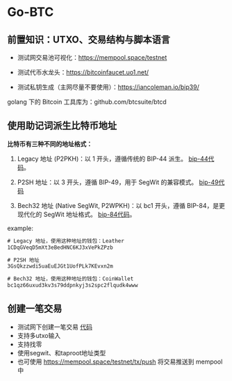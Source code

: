 # Go-BTC

## 前置知识：UTXO、交易结构与脚本语言

- 测试网交易池可视化：https://mempool.space/testnet

- 测试代币水龙头：https://bitcoinfaucet.uo1.net/

- 测试私钥生成（主网尽量不要使用）：https://iancoleman.io/bip39/

golang 下的 Bitcoin 工具库为：github.com/btcsuite/btcd

## 使用助记词派生比特币地址

**比特币有三种不同的地址格式：**

1. Legacy 地址 (P2PKH)：以 1 开头，遵循传统的 BIP-44 派生。 [bip-44代码](account/bip-44/main.go)。

2. P2SH 地址：以 3 开头，遵循 BIP-49，用于 SegWit 的兼容模式。 [bip-49代码](account/bip-49/main.go)

3. Bech32 地址 (Native SegWit, P2WPKH)：以 bc1 开头，遵循 BIP-84，是更现代化的 SegWit 地址格式。 [bip-84代码](account/bip-84/main.go)。

example:

``` txt
# Legacy 地址，使用这种地址的钱包：Leather
1CDqGVeqD5mXt3eBedHNC6KJ3xVePkZPzb

# P2SH 地址
3GsQkzzwdi5uaEuEJGt1UofPLk7KEvxn2m

# Bech32 地址，使用这种地址的钱包：CoinWallet
bc1qz66uxud3kv3s79ddpnkyj3s2spc2flqudk4www
```

## 创建一笔交易

- 测试网下创建一笔交易 [代码](transaction/main.go)
- 支持多utxo输入
- 支持找零
- 使用segwit、和taproot地址类型
- 也可使用 https://mempool.space/testnet/tx/push 将交易推送到 mempool 中
